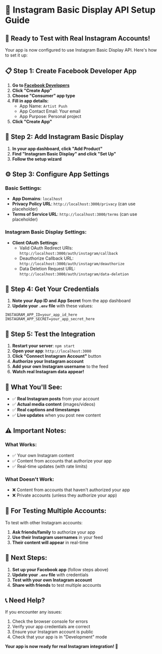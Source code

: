 # 🚀 Instagram Basic Display API Setup Guide

## 🎯 **Ready to Test with Real Instagram Accounts!**

Your app is now configured to use Instagram Basic Display API. Here's how to set it up:

## 📋 **Step 1: Create Facebook Developer App**

1. **Go to [Facebook Developers](https://developers.facebook.com/)**
2. **Click "Create App"**
3. **Choose "Consumer" app type**
4. **Fill in app details:**
   - App Name: `Artist Push`
   - App Contact Email: Your email
   - App Purpose: Personal project
5. **Click "Create App"**

## 🔧 **Step 2: Add Instagram Basic Display**

1. **In your app dashboard, click "Add Product"**
2. **Find "Instagram Basic Display" and click "Set Up"**
3. **Follow the setup wizard**

## ⚙️ **Step 3: Configure App Settings**

### **Basic Settings:**
- **App Domains**: `localhost`
- **Privacy Policy URL**: `http://localhost:3000/privacy` (can use placeholder)
- **Terms of Service URL**: `http://localhost:3000/terms` (can use placeholder)

### **Instagram Basic Display Settings:**
- **Client OAuth Settings**:
  - Valid OAuth Redirect URIs: `http://localhost:3000/auth/instagram/callback`
  - Deauthorize Callback URL: `http://localhost:3000/auth/instagram/deauthorize`
  - Data Deletion Request URL: `http://localhost:3000/auth/instagram/data-deletion`

## 🔑 **Step 4: Get Your Credentials**

1. **Note your App ID and App Secret** from the app dashboard
2. **Update your `.env` file** with these values:

```env
INSTAGRAM_APP_ID=your_app_id_here
INSTAGRAM_APP_SECRET=your_app_secret_here
```

## 🧪 **Step 5: Test the Integration**

1. **Restart your server**: `npm start`
2. **Open your app**: `http://localhost:3000`
3. **Click "Connect Instagram Account"** button
4. **Authorize your Instagram account**
5. **Add your own Instagram username** to the feed
6. **Watch real Instagram data appear!**

## 🎉 **What You'll See:**

- ✅ **Real Instagram posts** from your account
- ✅ **Actual media content** (images/videos)
- ✅ **Real captions and timestamps**
- ✅ **Live updates** when you post new content

## ⚠️ **Important Notes:**

### **What Works:**
- ✅ Your own Instagram content
- ✅ Content from accounts that authorize your app
- ✅ Real-time updates (with rate limits)

### **What Doesn't Work:**
- ❌ Content from accounts that haven't authorized your app
- ❌ Private accounts (unless they authorize your app)

## 🔄 **For Testing Multiple Accounts:**

To test with other Instagram accounts:
1. **Ask friends/family** to authorize your app
2. **Use their Instagram usernames** in your feed
3. **Their content will appear** in real-time

## 🚀 **Next Steps:**

1. **Set up your Facebook app** (follow steps above)
2. **Update your `.env` file** with credentials
3. **Test with your own Instagram account**
4. **Share with friends** to test multiple accounts

## 📞 **Need Help?**

If you encounter any issues:
1. Check the browser console for errors
2. Verify your app credentials are correct
3. Ensure your Instagram account is public
4. Check that your app is in "Development" mode

**Your app is now ready for real Instagram integration! 🎉** 